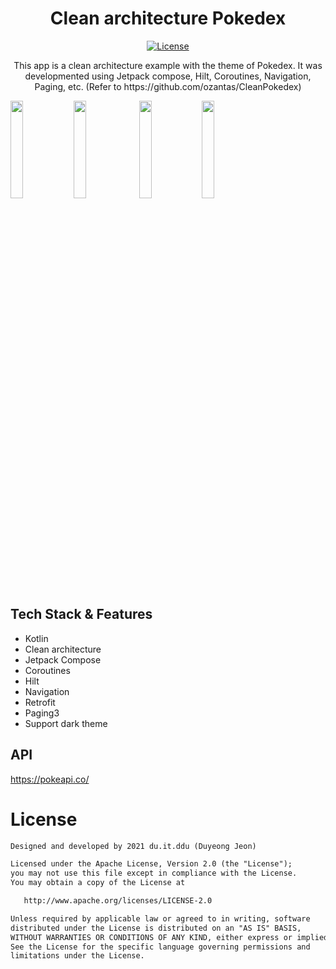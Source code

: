 <h1 align="center">Clean architecture Pokedex</h1>

<p align="center">
  <a href="https://opensource.org/licenses/Apache-2.0"><img alt="License" src="https://img.shields.io/badge/License-Apache%202.0-blue.svg"/></a>
</p>

<p align="center">  
This app is a clean architecture example with the theme of Pokedex.
It was developmented using Jetpack compose, Hilt, Coroutines, Navigation, Paging, etc.
(Refer to https://github.com/ozantas/CleanPokedex)
</p>

<img src="https://user-images.githubusercontent.com/72290424/169691849-0ef83e0b-caf7-40bf-9295-3263e75461e7.png" width="20%"/><img src="https://user-images.githubusercontent.com/72290424/169691843-a0e51f24-4b7a-47c4-b76c-fa62094ea9c1.png" width="20%"/>
<img src="https://user-images.githubusercontent.com/72290424/169691840-7475a947-af42-4ac9-ad0e-12988dcd4446.png" width="20%"/><img src="https://user-images.githubusercontent.com/72290424/169691836-bcc224e3-1ce1-4ec8-8056-a3b3492e4eea.png" width="20%"/>

## Tech Stack & Features
- Kotlin
- Clean architecture
- Jetpack Compose
- Coroutines
- Hilt
- Navigation
- Retrofit
- Paging3
- Support dark theme

## API
https://pokeapi.co/

# License
```xml
Designed and developed by 2021 du.it.ddu (Duyeong Jeon)

Licensed under the Apache License, Version 2.0 (the "License");
you may not use this file except in compliance with the License.
You may obtain a copy of the License at

   http://www.apache.org/licenses/LICENSE-2.0

Unless required by applicable law or agreed to in writing, software
distributed under the License is distributed on an "AS IS" BASIS,
WITHOUT WARRANTIES OR CONDITIONS OF ANY KIND, either express or implied.
See the License for the specific language governing permissions and
limitations under the License.
```

